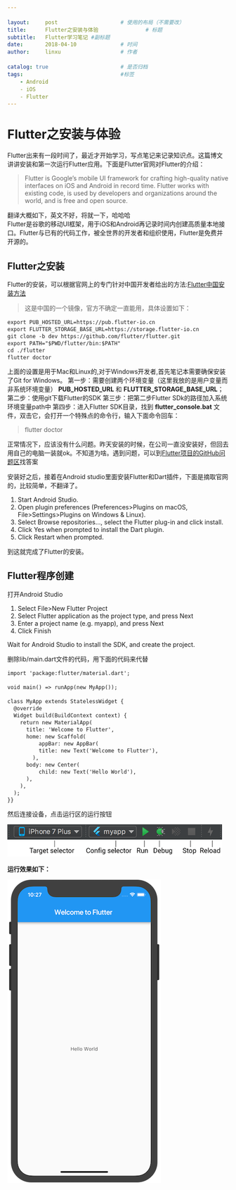 ```yaml
---

layout:     post   				    # 使用的布局（不需要改）
title:      Flutter之安装与体验 				# 标题 
subtitle:   Flutter学习笔记 #副标题
date:       2018-04-10 				# 时间
author:     linxu					# 作者
 
catalog: true 						# 是否归档
tags:								#标签
    - Android
    - iOS
    - Flutter
---
```



# Flutter之安装与体验

Flutter出来有一段时间了，最近才开始学习，写点笔记来记录知识点。这篇博文讲讲安装和第一次运行Flutter应用。下面是Flutter官网对Flutter的介绍：
    
> Flutter is Google’s mobile UI framework for crafting high-quality native interfaces on iOS and Android in record time. Flutter works with existing code, is used by developers and organizations around the world, and is free and open source.

   翻译大概如下，英文不好，将就一下，哈哈哈<br />
   Flutter是谷歌的移动UI框架，用于iOS和Android再记录时间内创建高质量本地接口。Flutter与已有的代码工作，被全世界的开发者和组织使用，Flutter是免费并开源的。

## Flutter之安装

Flutter的安装，可以根据官网上的专门针对中国开发者给出的方法:[Flutter中国安装方法](https://github.com/flutter/flutter/wiki/Using-Flutter-in-China)


> 这是中国的一个镜像，官方不确定一直能用，具体设置如下：
>   
    export PUB_HOSTED_URL=https://pub.flutter-io.cn
    export FLUTTER_STORAGE_BASE_URL=https://storage.flutter-io.cn
    git clone -b dev https://github.com/flutter/flutter.git
    export PATH="$PWD/flutter/bin:$PATH"
    cd ./flutter
    flutter doctor

上面的设置是用于Mac和Linux的,对于Windows开发者,首先笔记本需要确保安装了Git for Windows。
第一步：需要创建两个环境变量（这里我放的是用户变量而非系统环境变量） **PUB_HOSTED_URL** 和 **FLUTTER_STORAGE_BASE_URL**；
第二步：使用git下载Flutter的SDK
第三步：把第二步Flutter SDk的路径加入系统环境变量path中
第四步：进入Flutter SDK目录，找到 **flutter_console.bat** 文件，双击它，会打开一个特殊点的命令行，输入下面命令回车：
> flutter doctor

正常情况下，应该没有什么问题。昨天安装的时候，在公司一直没安装好，但回去用自己的电脑一装就ok。不知道为啥。遇到问题，可以到[Flutter项目的GitHub问题区](https://github.com/flutter/flutter/issues/16332)找答案<br />

安装好之后，接着在Android studio里面安装Flutter和Dart插件，下面是摘取官网的，比较简单，不翻译了。

>
1. Start Android Studio.
2. Open plugin preferences (Preferences>Plugins on macOS, File>Settings>Plugins on Windows & Linux).
3. Select Browse repositories…, select the Flutter plug-in and click install.
4. Click Yes when prompted to install the Dart plugin.
5. Click Restart when prompted.

到这就完成了Flutter的安装。

## Flutter程序创建

 打开Android Studio

1. Select File>New Flutter Project
2. Select Flutter application as the project type, and press Next
3. Enter a project name (e.g. myapp), and press Next
4. Click Finish

Wait for Android Studio to install the SDK, and create the project.
 
 删除lib/main.dart文件的代码，用下面的代码来代替
 
 >
    import 'package:flutter/material.dart';

    void main() => runApp(new MyApp());

    class MyApp extends StatelessWidget {
      @override
      Widget build(BuildContext context) {
        return new MaterialApp(
          title: 'Welcome to Flutter',
          home: new Scaffold(
              appBar: new AppBar(
              title: new Text('Welcome to Flutter'),
            ),
          body: new Center(
              child: new Text('Hello World'),
          ),
        ),
      );
    }}
 
 
 然后连接设备，点击运行区的运行按钮
 
![](./img/main-toolbar.png '运行区')


**运行效果如下：**

![](./img/hello-world-screenshot.png '运行效果')

